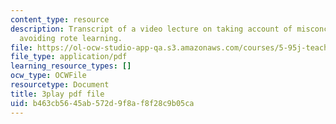 ```yaml
---
content_type: resource
description: Transcript of a video lecture on taking account of misconceptions and
  avoiding rote learning.
file: https://ol-ocw-studio-app-qa.s3.amazonaws.com/courses/5-95j-teaching-college-level-science-and-engineering-spring-2009/b463cb5645ab572d9f8af8f28c9b05ca_etbY4_d3peg.pdf
file_type: application/pdf
learning_resource_types: []
ocw_type: OCWFile
resourcetype: Document
title: 3play pdf file
uid: b463cb56-45ab-572d-9f8a-f8f28c9b05ca
---
```

